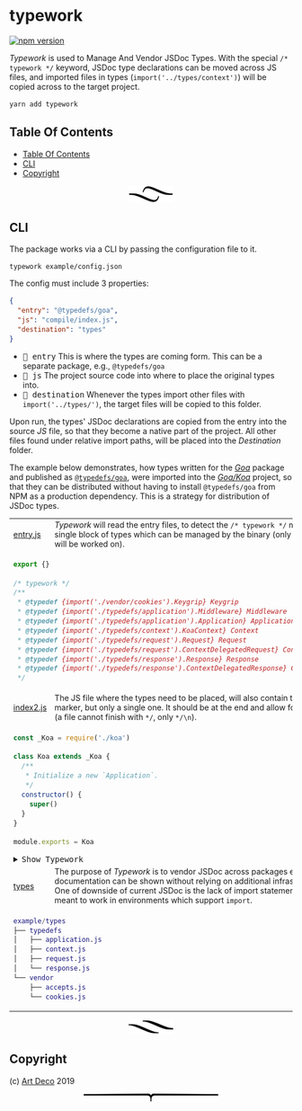 # typework

[![npm version](https://badge.fury.io/js/typework.svg)](https://npmjs.org/package/typework)

_Typework_ is used to Manage And Vendor JSDoc Types. With the special `/* typework */` keyword, JSDoc type declarations can be moved across JS files, and imported files in types (`import('../types/context')`) will be copied across to the target project.

```sh
yarn add typework
```

## Table Of Contents

- [Table Of Contents](#table-of-contents)
- [CLI](#cli)
- [Copyright](#copyright)

<p align="center"><a href="#table-of-contents"><img src="/.documentary/section-breaks/0.svg?sanitize=true"></a></p>

## CLI

The package works via a CLI by passing the configuration file to it.

```
typework example/config.json
```

The config must include 3 properties:

```json
{
  "entry": "@typedefs/goa",
  "js": "compile/index.js",
  "destination": "types"
}
```

- <kbd>🔖 entry</kbd> This is where the types are coming form. This can be a separate package, e.g., `@typedefs/goa`
- <kbd>🎯 js</kbd> The project source code into where to place the original types into.
- <kbd>📂 destination</kbd> Whenever the types import other files with `import('../types/')`, the target files will be copied to this folder.

Upon run, the types' JSDoc declarations are copied from the entry into the source _JS_ file, so that they become a native part of the project. All other files found under relative import paths, will be placed into the _Destination_ folder.

The example below demonstrates, how types written for the [_Goa_](https://github.com/idiocc/goa/blob/master/types) package and published as [`@typedefs/goa`](https://npmjs.com/package/@typedefs/goa), were imported into the [_Goa/Koa_](https://github.com/idiocc/koa) project, so that they can be distributed without having to install `@typedefs/goa` from NPM as a production dependency. This is a strategy for distribution of JSDoc types.

<table>
<tr><td>
 <a href="https://github.com/idiocc/goa/blob/master/types/index.js">entry.js</a></td>

<td><em>Typework</em> will read the entry files, to detect the <code>/* typework */</code> market which indicates a single block of types which can be managed by the binary (only types within this block will be worked on).</td></tr>
<tr><td colspan="2">

```js
export {}

/* typework */
/**
 * @typedef {import('./vendor/cookies').Keygrip} Keygrip
 * @typedef {import('./typedefs/application').Middleware} Middleware
 * @typedef {import('./typedefs/application').Application} Application
 * @typedef {import('./typedefs/context').KoaContext} Context
 * @typedef {import('./typedefs/request').Request} Request
 * @typedef {import('./typedefs/request').ContextDelegatedRequest} ContextDelegatedRequest
 * @typedef {import('./typedefs/response').Response} Response
 * @typedef {import('./typedefs/response').ContextDelegatedResponse} ContextDelegatedResponse
 */
```
</td></tr>
<tr><td>
 <a href="example/index2.js">index2.js</a>
</td><td>The JS file where the types need to be placed, will also contain the <code>/* typework */</code> marker, but only a single one. It should be at the end and allow for 1 extra line at the end (a file cannot finish with <code>*/</code>, only <code>*/\n</code>).</td></tr>
<tr><td colspan="2">

```js
const _Koa = require('./koa')

class Koa extends _Koa {
  /**
   * Initialize a new `Application`.
   */
  constructor() {
    super()
  }
}

module.exports = Koa
```

<details>
<summary><kbd>Show Typework</kbd></summary>

```js
/* typework */
/**
 * @typedef {import('types/vendor/cookies').Keygrip} Keygrip
 * @typedef {import('types/typedefs/application').Middleware} Middleware
 * @typedef {import('types/typedefs/application').Application} Application
 * @typedef {import('types/typedefs/context').KoaContext} Context
 * @typedef {import('types/typedefs/request').Request} Request
 * @typedef {import('types/typedefs/request').ContextDelegatedRequest} ContextDelegatedRequest
 * @typedef {import('types/typedefs/response').Response} Response
 * @typedef {import('types/typedefs/response').ContextDelegatedResponse} ContextDelegatedResponse
 */
```
</details>

</td></tr>
<tr><td>
 <a href="example/types">types</a>
</td><td>The purpose of <em>Typework</em> is to vendor JSDoc across packages easily, so that the IDE documentation can be shown without relying on additional infrastructure like <em>Typings</em>. One of downside of current JSDoc is the lack of import statements, therefore <em>Typework</em> is meant to work in environments which support <code>import</code>.</td></tr>
<tr><td colspan="2">

```m
example/types
├── typedefs
│   ├── application.js
│   ├── context.js
│   ├── request.js
│   └── response.js
└── vendor
    ├── accepts.js
    └── cookies.js
```
</td></tr>
</table>

<p align="center"><a href="#table-of-contents"><img src="/.documentary/section-breaks/1.svg?sanitize=true"></a></p>

## Copyright

(c) [Art Deco][1] 2019

[1]: https://artd.eco

<p align="center"><a href="#table-of-contents"><img src="/.documentary/section-breaks/-1.svg?sanitize=true"></a></p>